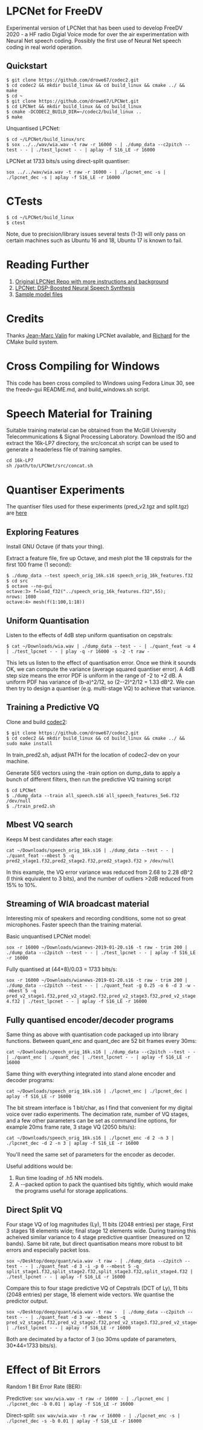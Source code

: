 # LPCNet for FreeDV

Experimental version of LPCNet that has been used to develop FreeDV 2020 - a HF radio Digial Voice mode for over the air experimentation with Neural Net speech coding.  Possibly the first use of Neural Net speech coding in real world operation.

## Quickstart

```
$ git clone https://github.com/drowe67/codec2.git
$ cd codec2 && mkdir build_linux && cd build_linux && cmake ../ && make
$ cd ~
$ git clone https://github.com/drowe67/LPCNet.git
$ cd LPCNet && mkdir build_linux && cd build_linux
$ cmake -DCODEC2_BUILD_DIR=~/codec2/build_linux ..
$ make
```

Unquantised LPCNet:

```
$ cd ~/LPCNet/build_linux/src
$ sox ../../wav/wia.wav -t raw -r 16000 - | ./dump_data --c2pitch --test - - | ./test_lpcnet - - | aplay -f S16_LE -r 16000
```

LPCNet at 1733 bits/s using direct-split quantiser:
```
sox ../../wav/wia.wav -t raw -r 16000 - | ./lpcnet_enc -s | ./lpcnet_dec -s | aplay -f S16_LE -r 16000
```
# CTests

```
$ cd ~/LPCNet/build_linux
$ ctest
```

Note, due to precision/library issues several tests (1-3) will only pass on certain machines such as Ubuntu 16 and 18, Ubuntu 17 is known to fail.

# Reading Further

1. [Original LPCNet Repo with more instructions and background](https://github.com/mozilla/LPCNet/)
1. [LPCNet: DSP-Boosted Neural Speech Synthesis](https://people.xiph.org/~jm/demo/lpcnet/)
1. [Sample model files](https://jmvalin.ca/misc_stuff/lpcnet_models/)

# Credits

Thanks [Jean-Marc Valin](https://people.xiph.org/~jm/demo/lpcnet/) for making LPCNet available, and [Richard](https://github.com/hobbes1069) for the CMake build system.

# Cross Compiling for Windows

This code has been cross compiled to Windows using Fedora Linux 30, see the freedv-gui README.md, and build_windows.sh script.

# Speech Material for Training

Suitable training material can be obtained from the McGill University Telecommunications & Signal Processing Laboratory. Download the ISO and extract the 16k-LP7 directory, the src/concat.sh script can be used to generate a headerless file of training samples.

```
cd 16k-LP7
sh /path/to/LPCNet/src/concat.sh
```

# Quantiser Experiments

The quantiser files used for these experiments (pred_v2.tgz and split.tgz) are [here](http://rowetel.com/downloads/deep/lpcnet_quant)

## Exploring Features

Install GNU Octave (if thats your thing).

Extract a feature file, fire up Octave, and mesh plot the 18 cepstrals for the first 100 frame (1 second):

```
$ ./dump_data --test speech_orig_16k.s16 speech_orig_16k_features.f32
$ cd src
$ octave --no-gui
octave:3> f=load_f32("../speech_orig_16k_features.f32",55);
nrows: 1080
octave:4> mesh(f(1:100,1:18))
```

## Uniform Quantisation

Listen to the effects of 4dB step uniform quantisation on cepstrals:

```
$ cat ~/Downloads/wia.wav | ./dump_data --test - - | ./quant_feat -u 4 | ./test_lpcnet - - | play -q -r 16000 -s -2 -t raw -
```

This lets us listen to the effect of quantisation error.  Once we think it sounds OK, we can compute the variance (average squared quantiser error). A 4dB step size means the error PDF is uniform in the range of -2 to +2 dB.  A uniform PDF has variance of (b-a)^2/12, so (2--2)^2/12 = 1.33 dB^2.  We can then try to design a quantiser (e.g. multi-stage VQ) to achieve that variance.

## Training a Predictive VQ

Clone and build [codec2](https://github.com/drowe67/codec2.git):

```
$ git clone https://github.com/drowe67/codec2.git
$ cd codec2 && mkdir build_linux && cd build_linux && cmake ../ && sudo make install
```

In train_pred2.sh, adjust PATH for the location of codec2-dev on your machine.

Generate 5E6 vectors using the -train option on dump_data to apply a bunch of different filters, then run the predictive VQ training script
```
$ cd LPCNet
$ ./dump_data --train all_speech.s16 all_speech_features_5e6.f32 /dev/null
$ ./train_pred2.sh
```

## Mbest VQ search

Keeps M best candidates after each stage:

```cat ~/Downloads/speech_orig_16k.s16 | ./dump_data --test - - | ./quant_feat --mbest 5 -q pred2_stage1.f32,pred2_stage2.f32,pred2_stage3.f32 > /dev/null```

In this example, the VQ error variance was reduced from 2.68 to 2.28 dB^2 (I think equivalent to 3 bits), and the number of outliers >2dB reduced from 15% to 10%.

## Streaming of WIA broadcast material

Interesting mix of speakers and recording conditions, some not so great microphones. Faster speech than the training material.

Basic unquantised LPCNet model:

```sox -r 16000 ~/Downloads/wianews-2019-01-20.s16 -t raw - trim 200 | ./dump_data --c2pitch --test - - | ./test_lpcnet - - | aplay -f S16_LE -r 16000```

Fully quantised at (44+8)/0.03 = 1733 bits/s:

```sox -r 16000 ~/Downloads/wianews-2019-01-20.s16 -t raw - trim 200 | ./dump_data --c2pitch --test - - | ./quant_feat -g 0.25 -o 6 -d 3 -w --mbest 5 -q pred_v2_stage1.f32,pred_v2_stage2.f32,pred_v2_stage3.f32,pred_v2_stage4.f32 | ./test_lpcnet - - | aplay -f S16_LE -r 16000```

## Fully quantised encoder/decoder programs

Same thing as above with quantisation code packaged up into library functions.  Between quant_enc and quant_dec are 52 bit frames every 30ms:

```cat ~/Downloads/speech_orig_16k.s16 | ./dump_data --c2pitch --test - - | ./quant_enc | ./quant_dec | ./test_lpcnet - - | aplay -f S16_LE -r 16000```

Same thing with everything integrated into stand alone encoder and decoder programs:

```cat ~/Downloads/speech_orig_16k.s16 | ./lpcnet_enc | ./lpcnet_dec | aplay -f S16_LE -r 16000```

The bit stream interface is 1 bit/char, as I find that convenient for my digital voice over radio experiments.  The decimation rate, number of VQ stages, and a few other parameters can be set as command line options, for example 20ms frame rate, 3 stage VQ (2050 bits/s):

```cat ~/Downloads/speech_orig_16k.s16 | ./lpcnet_enc -d 2 -n 3 | ./lpcnet_dec -d 2 -n 3 | aplay -f S16_LE -r 16000```

You'll need the same set of parameters for the encoder as decoder.

Useful additions would be:

1. Run time loading of .h5 NN models.
1. A --packed option to pack the quantised bits tightly, which would make the programs useful for storage applications.

## Direct Split VQ

Four stage VQ of log magnitudes (Ly), 11 bits (2048 entries) per stage, First 3 stages 18 elements wide; final stage 12 elements wide.  During training this acheived similar variance to 4 stage predictive quantiser (measured on 12 bands).  Same bit rate, but direct quantisation means more robust to bit errors and especially packet loss.

```
sox ~/Desktop/deep/quant/wia.wav -t raw - | ./dump_data --c2pitch --test - - | ./quant_feat -d 3 -i -p 0 --mbest 5 -q split_stage1.f32,split_stage2.f32,split_stage3.f32,split_stage4.f32 | ./test_lpcnet - - | aplay -f S16_LE -r 16000
```

Compare this to four stage predictive VQ of Cepstrals (DCT of Ly), 11 bits (2048 entries) per stage, 18 element wide vectors.  We quantise the predictor output.

```
sox ~/Desktop/deep/quant/wia.wav -t raw -  | ./dump_data --c2pitch --test - - | ./quant_feat -d 3 -w --mbest 5 -q pred_v2_stage1.f32,pred_v2_stage2.f32,pred_v2_stage3.f32,pred_v2_stage4.f32 | ./test_lpcnet - - | aplay -f S16_LE -r 16000
```

Both are decimated by a factor of 3 (so 30ms update of parameters, 30*44=1733 bits/s).

# Effect of Bit Errors

Random 1 Bit Error Rate (BER):

Predictive:
```sox wav/wia.wav -t raw -r 16000 - | ./lpcnet_enc | ./lpcnet_dec -b 0.01 | aplay -f S16_LE -r 16000```

Direct-split:
```sox wav/wia.wav -t raw -r 16000 - | ./lpcnet_enc -s | ./lpcnet_dec -s -b 0.01 | aplay -f S16_LE -r 16000```
